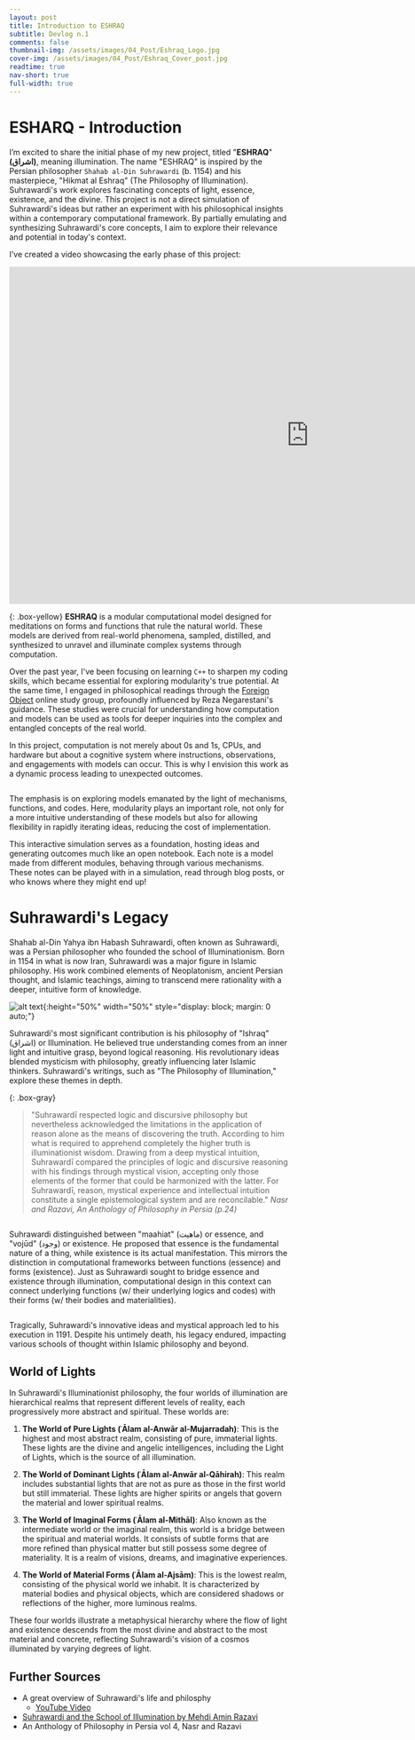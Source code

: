 ```yaml
---
layout: post
title: Introduction to ESHRAQ
subtitle: Devlog n.1
comments: false
thumbnail-img: /assets/images/04_Post/Eshraq_Logo.jpg
cover-img: /assets/images/04_Post/Eshraq_Cover_post.jpg
readtime: true
nav-short: true
full-width: true
---
```


# ESHARQ - Introduction
I’m excited to share the initial phase of my new project, titled "**ESHRAQ**" <span class="farsi"><strong>(اشراق)</strong></span>, meaning illumination. The name "ESHRAQ" is inspired by the Persian philosopher `Shahab al-Din Suhrawardi` (b. 1154) and his masterpiece, "Hikmat al Eshraq" (The Philosophy of Illumination). Suhrawardi's work explores fascinating concepts of light, essence, existence, and the divine. This project is not a direct simulation of Suhrawardi's ideas but rather an experiment with his philosophical insights within a contemporary computational framework. By partially emulating and synthesizing Suhrawardi's core concepts, I aim to explore their relevance and potential in today's context.  

I’ve created a video showcasing the early phase of this project:

<iframe width="1080" height="608" src="https://www.youtube.com/embed/yo1I_73F1HY?si=z_m6BOVmp-dV6wm1" title="YouTube video player" frameborder="0" allow="accelerometer; autoplay; clipboard-write; encrypted-media; gyroscope; picture-in-picture; web-share" referrerpolicy="strict-origin-when-cross-origin" allowfullscreen></iframe>

{: .box-yellow}
**ESHRAQ** is a modular computational model designed for meditations on forms and functions that rule the natural world. These models are derived from real-world phenomena, sampled, distilled, and synthesized to unravel and illuminate complex systems through computation.

Over the past year, I've been focusing on learning `C++` to sharpen my coding skills, which became essential for exploring modularity's true potential. At the same time, I engaged in philosophical readings through the [Foreign Object](https://www.foreignobjekt.com/post/deep-objekt-0-agency-at-the-computational-turn-sepideh-majidi-and-reza-negarestani-framework-f) online study group, profoundly influenced by Reza Negarestani's guidance. These studies were crucial for understanding how computation and models can be used as tools for deeper inquiries into the complex and entangled concepts of the real world.

In this project, computation is not merely about 0s and 1s, CPUs, and hardware but about a cognitive system where instructions, observations, and engagements with models can occur. This is why I envision this work as a dynamic process leading to unexpected outcomes.

<figure align="center">
    <img src="\assets\images\04_Post\Eshraq_Diagram.png" alt="">
</figure>

The emphasis is on exploring models emanated by the light of mechanisms, functions, and codes. Here, modularity plays an important role, not only for a more intuitive understanding of these models but also for allowing flexibility in rapidly iterating ideas, reducing the cost of implementation.

This interactive simulation serves as a foundation, hosting ideas and generating outcomes much like an open notebook. Each note is a model made from different modules, behaving through various mechanisms. These notes can be played with in a simulation, read through blog posts, or who knows where they might end up!


# Suhrawardi's Legacy
Shahab al-Din Yahya ibn Habash Suhrawardi, often known as Suhrawardi, was a Persian philosopher who founded the school of Illuminationism. Born in 1154 in what is now Iran, Suhrawardi was a major figure in Islamic philosophy. His work combined elements of Neoplatonism, ancient Persian thought, and Islamic teachings, aiming to transcend mere rationality with a deeper, intuitive form of knowledge.

![alt text](/assets/images/04_Post/Suhrawadi_Portrait.png){:height="50%" width="50%" style="display: block; margin: 0 auto;"}

Suhrawardi's most significant contribution is his philosophy of "Ishraq" <span class="farsi">(اشراق)</span> or Illumination. He believed true understanding comes from an inner light and intuitive grasp, beyond logical reasoning. His revolutionary ideas blended mysticism with philosophy, greatly influencing later Islamic thinkers. Suhrawardi's writings, such as "The Philosophy of Illumination," explore these themes in depth.


{: .box-gray}
>  "Suhrawardī respected logic and discursive philosophy but nevertheless acknowledged the limitations in the application of reason alone as the means of discovering the truth. According to him what is required to apprehend completely the higher truth is illuminationist wisdom. Drawing from a deep mystical intuition, Suhrawardī compared the principles of logic and discursive reasoning with his findings through mystical vision, accepting only those elements of the former that could be harmonized with the latter. For Suhrawardī, reason, mystical experience and intellectual intuition constitute a single epistemological system and are reconcilable."
*Nasr and Razavi, An Anthology of Philosophy in Persia (p.24)*

<a class="example-image-link" href="\assets\images\04_Post\Eshraq_Cover.jpg" data-lightbox="example-1" data-title="">
    <img class="example-image" src="\assets\images\04_Post\Eshraq_Cover.jpg" alt=""/>
</a>

Suhrawardi distinguished between "maahiat" <span class="farsi">(ماهیت)</span> or essence, and "vojūd" <span class="farsi">(وجود)</span> or existence. He proposed that essence is the fundamental nature of a thing, while existence is its actual manifestation. This mirrors the distinction in computational frameworks between functions (essence) and forms (existence). Just as Suhrawardi sought to bridge essence and existence through illumination, computational design in this context can connect underlying functions (w/ their underlying logics and codes) with their forms (w/ their bodies and materialities).

<figure align="center">
    <img src="\assets\images\04_Post\Duality.png" alt="">
</figure>

Tragically, Suhrawardi's innovative ideas and mystical approach led to his execution in 1191. Despite his untimely death, his legacy endured, impacting various schools of thought within Islamic philosophy and beyond.



## World of Lights
In Suhrawardi's Illuminationist philosophy, the four worlds of illumination are hierarchical realms that represent different levels of reality, each progressively more abstract and spiritual. These worlds are:

1. **The World of Pure Lights (ʿĀlam al-Anwār al-Mujarradah)**: This is the highest and most abstract realm, consisting of pure, immaterial lights. These lights are the divine and angelic intelligences, including the Light of Lights, which is the source of all illumination.
    
2. **The World of Dominant Lights (ʿĀlam al-Anwār al-Qāhirah)**: This realm includes substantial lights that are not as pure as those in the first world but still immaterial. These lights are higher spirits or angels that govern the material and lower spiritual realms.
    
3. **The World of Imaginal Forms (ʿĀlam al-Mithāl)**: Also known as the intermediate world or the imaginal realm, this world is a bridge between the spiritual and material worlds. It consists of subtle forms that are more refined than physical matter but still possess some degree of materiality. It is a realm of visions, dreams, and imaginative experiences.
    
4. **The World of Material Forms (ʿĀlam al-Ajsām)**: This is the lowest realm, consisting of the physical world we inhabit. It is characterized by material bodies and physical objects, which are considered shadows or reflections of the higher, more luminous realms.

These four worlds illustrate a metaphysical hierarchy where the flow of light and existence descends from the most divine and abstract to the most material and concrete, reflecting Suhrawardi's vision of a cosmos illuminated by varying degrees of light.

## Further Sources

- A great overview of Suhrawardi's life and philosphy
    - [YouTube Video](https://www.youtube.com/watch?v=XbD8vfzsEHA)
- [Suhrawardi and the School of Illumination by Mehdi Amin Razavi](https://ia801302.us.archive.org/5/items/SuhrawardiAndTheSchoolOfIlluminationByMehdiAminRazavi/Suhrawardi%20and%20the%20School%20of%20Illumination%20by%20Mehdi%20Amin%20Razavi_text.pdf)
- An Anthology of Philosophy in Persia vol 4, Nasr and Razavi

